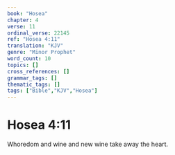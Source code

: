 ```yaml
---
book: "Hosea"
chapter: 4
verse: 11
ordinal_verse: 22145
ref: "Hosea 4:11"
translation: "KJV"
genre: "Minor Prophet"
word_count: 10
topics: []
cross_references: []
grammar_tags: []
thematic_tags: []
tags: ["Bible","KJV","Hosea"]
---
```


# Hosea 4:11

Whoredom and wine and new wine take away the heart.
